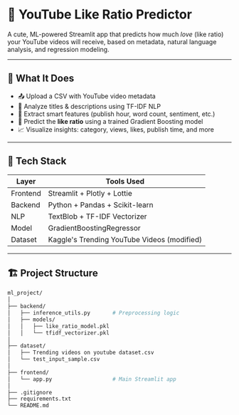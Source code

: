 # 💖 YouTube Like Ratio Predictor

A cute, ML-powered Streamlit app that predicts how much *love* (like ratio) your YouTube videos will receive, based on metadata, natural language analysis, and regression modeling.

---

## 🎯 What It Does

- 📤 Upload a CSV with YouTube video metadata
- 💬 Analyze titles & descriptions using TF-IDF NLP
- 🧠 Extract smart features (publish hour, word count, sentiment, etc.)
- 🤖 Predict the **like ratio** using a trained Gradient Boosting model
- 📈 Visualize insights: category, views, likes, publish time, and more

---

## 🧰 Tech Stack

| Layer       | Tools Used |
|-------------|------------|
| Frontend    | Streamlit + Plotly + Lottie |
| Backend     | Python + Pandas + Scikit-learn |
| NLP         | TextBlob + TF-IDF Vectorizer |
| Model       | GradientBoostingRegressor |
| Dataset     | Kaggle's Trending YouTube Videos (modified) |

---

## 🏗️ Project Structure

```bash
ml_project/
│
├── backend/
│   ├── inference_utils.py       # Preprocessing logic
│   ├── models/
│   │   ├── like_ratio_model.pkl
│   │   └── tfidf_vectorizer.pkl
│
├── dataset/
│   ├── Trending videos on youtube dataset.csv
│   └── test_input_sample.csv
│
├── frontend/
│   └── app.py                   # Main Streamlit app
│
├── .gitignore
├── requirements.txt
└── README.md
